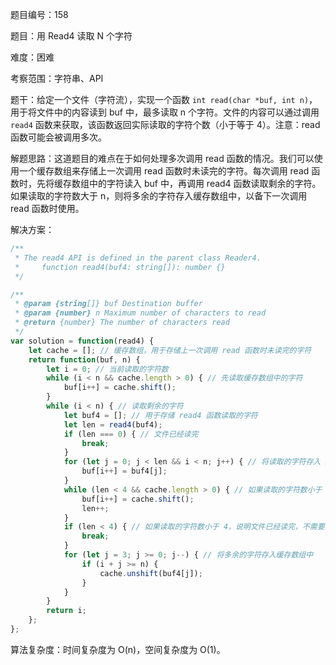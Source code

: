 题目编号：158

题目：用 Read4 读取 N 个字符

难度：困难

考察范围：字符串、API

题干：给定一个文件（字符流），实现一个函数 `int read(char *buf, int n)`，用于将文件中的内容读到 buf 中，最多读取 n 个字符。文件的内容可以通过调用 `read4` 函数来获取，该函数返回实际读取的字符个数（小于等于 4）。注意：read 函数可能会被调用多次。

解题思路：这道题目的难点在于如何处理多次调用 read 函数的情况。我们可以使用一个缓存数组来存储上一次调用 read 函数时未读完的字符。每次调用 read 函数时，先将缓存数组中的字符读入 buf 中，再调用 read4 函数读取剩余的字符。如果读取的字符数大于 n，则将多余的字符存入缓存数组中，以备下一次调用 read 函数时使用。

解决方案：

```javascript
/**
 * The read4 API is defined in the parent class Reader4.
 *     function read4(buf4: string[]): number {}
 */

/**
 * @param {string[]} buf Destination buffer
 * @param {number} n Maximum number of characters to read
 * @return {number} The number of characters read
 */
var solution = function(read4) {
    let cache = []; // 缓存数组，用于存储上一次调用 read 函数时未读完的字符
    return function(buf, n) {
        let i = 0; // 当前读取的字符数
        while (i < n && cache.length > 0) { // 先读取缓存数组中的字符
            buf[i++] = cache.shift();
        }
        while (i < n) { // 读取剩余的字符
            let buf4 = []; // 用于存储 read4 函数读取的字符
            let len = read4(buf4);
            if (len === 0) { // 文件已经读完
                break;
            }
            for (let j = 0; j < len && i < n; j++) { // 将读取的字符存入 buf 中
                buf[i++] = buf4[j];
            }
            while (len < 4 && cache.length > 0) { // 如果读取的字符数小于 4，说明文件已经读完，但是缓存数组中还有未读完的字符
                buf[i++] = cache.shift();
                len++;
            }
            if (len < 4) { // 如果读取的字符数小于 4，说明文件已经读完，不需要再次调用 read 函数
                break;
            }
            for (let j = 3; j >= 0; j--) { // 将多余的字符存入缓存数组中
                if (i + j >= n) {
                    cache.unshift(buf4[j]);
                }
            }
        }
        return i;
    };
};
```

算法复杂度：时间复杂度为 O(n)，空间复杂度为 O(1)。
